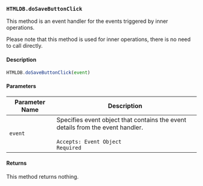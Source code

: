 ### `HTMLDB.doSaveButtonClick`

This method is an event handler for the events triggered by inner operations.

Please note that this method is used for inner operations, there is no need to call directly.

#### Description

```javascript
HTMLDB.doSaveButtonClick(event)
```

#### Parameters

| Parameter Name             | Description                               |
| -------------------------- | ----------------------------------------- |
| `event` | Specifies event object that contains the event details from the event handler.<br><br>`Accepts: Event Object`<br>`Required` |

#### Returns

This method returns nothing.